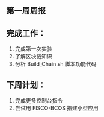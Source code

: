 第一周周报
----------------

完成工作：
---------

1. 完成第一次实验
2. 了解区块链知识
3. 分析 Build_Chain.sh 脚本功能代码


下周计划：
------
1. 完成更多控制台指令
2. 尝试用 FISCO-BCOS 搭建小型应用
